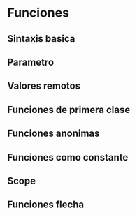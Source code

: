 # Funciones 


## Sintaxis basica


## Parametro


## Valores remotos


## Funciones de primera clase


## Funciones anonimas 


## Funciones como constante


## Scope


## Funciones flecha 
